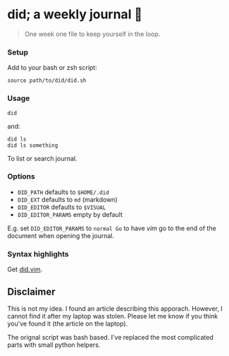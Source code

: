 # did; a weekly journal :book:

> One week one file to keep yourself in the loop.

### Setup

Add to your bash or zsh script:

```
source path/to/did/did.sh
```

### Usage

```
did
```

and:

```
did ls
did ls something
```

To list or search journal.

### Options

* `DID_PATH` defaults to `$HOME/.did`
* `DID_EXT` defaults to `md` (markdown)
* `DID_EDITOR` defaults to `$VISUAL`
* `DID_EDITOR_PARAMS` empty by default

E.g. set `DID_EDITOR_PARAMS` to `normal Go` to have *vim* go to the end of the
document when opening the journal.

### Syntax highlights

Get [did.vim](https://github.com/mblarsen/did.vim).

## Disclaimer

This is not my idea. I found an article describing this apporach. However, I
cannot find it after my laptop was stolen. Please let me know if you think
you've found it (the article on the laptop).

The orignal script was bash based. I've replaced the most complicated parts
with small python helpers.
